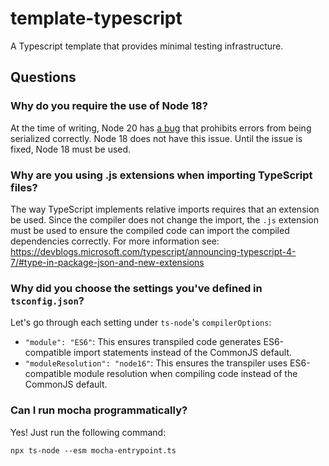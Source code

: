 # template-typescript

A Typescript template that provides minimal testing infrastructure.

## Questions

### Why do you require the use of Node 18?

At the time of writing, Node 20 has [a bug](https://github.com/TypeStrong/ts-node/issues/2026) that prohibits errors from being serialized correctly. Node 18 does not have this issue. Until the issue is fixed, Node 18 must be used.

### Why are you using .js extensions when importing TypeScript files?

The way TypeScript implements relative imports requires that an extension be used. Since the compiler does not change the import, the `.js` extension must be used to ensure the compiled code can import the compiled dependencies correctly. For more information see: https://devblogs.microsoft.com/typescript/announcing-typescript-4-7/#type-in-package-json-and-new-extensions

### Why did you choose the settings you've defined in `tsconfig.json`?

Let's go through each setting under `ts-node`'s `compilerOptions`:

* `"module": "ES6"`: This ensures transpiled code generates ES6-compatible import statements instead of the CommonJS default.
* `"moduleResolution": "node16"`: This ensures the transpiler uses ES6-compatible module resolution when compiling code instead of the CommonJS default.

### Can I run mocha programmatically?

Yes! Just run the following command:

```
npx ts-node --esm mocha-entrypoint.ts
```